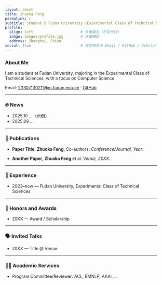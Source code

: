 ```yaml
---
layout: about
title: Zhuoka Feng
permalink: /
subtitle: Student @ Fudan University (Experimental Class of Technical Sciences, CS focus)
profile:
  align: left                      # 头像靠左（不写也行）
  image: images/profile.jpg        # 头像路径
  address: Shanghai, China
social: true                       # 在左侧显示 Email / GitHub / Scholar 等
---
```


### About Me
I am a student at Fudan University, majoring in the Experimental Class of Technical Sciences, with a focus on Computer Science.

Email: 23307130211@m.fudan.edu.cn · [GitHub](https://github.com/ArkaZhuo)

---

### 🔥 News
- 2025.10  …（示例）
- 2025.09  …

---

### 📝 Publications
- **Paper Title**, **Zhuoka Feng**, Co-authors. *Conference/Journal, Year*.  
  <span class='show_paper_citations' data='citation_for_view=在Scholar论文链接里找到的ID'></span>

- **Another Paper**, **Zhuoka Feng** et al. *Venue, 20XX*.

---

### 💼 Experience
- 2023–now — Fudan University, Experimental Class of Technical Sciences

---

### 🏅 Honors and Awards
- 20XX — Award / Scholarship

---

### 🗣 Invited Talks
- 20XX — Title @ Venue

---

### 🧑‍⚖️ Academic Services
- Program Committee/Reviewer: ACL, EMNLP, AAAI, ...
